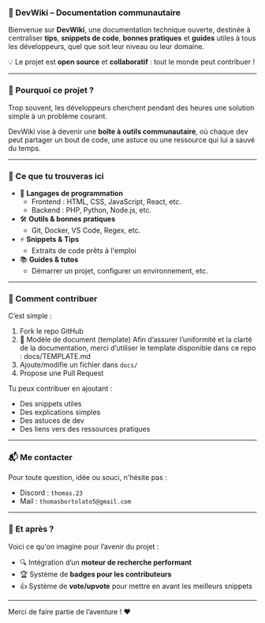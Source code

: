 ### 🚀 DevWiki – Documentation communautaire

Bienvenue sur **DevWiki**, une documentation technique ouverte, destinée à centraliser **tips**, **snippets de code**, **bonnes pratiques** et **guides** utiles à tous les développeurs, quel que soit leur niveau ou leur domaine.

💡 Le projet est **open source** et **collaboratif** : tout le monde peut contribuer !

---

### 🔧 Pourquoi ce projet ?

Trop souvent, les développeurs cherchent pendant des heures une solution simple à un problème courant.

DevWiki vise à devenir une **boîte à outils communautaire**, où chaque dev peut partager un bout de code, une astuce ou une ressource qui lui a sauvé du temps.

---

### 📂 Ce que tu trouveras ici

- 📘 **Langages de programmation**
    - Frontend : HTML, CSS, JavaScript, React, etc.
    - Backend : PHP, Python, Node.js, etc.
- 🛠️ **Outils & bonnes pratiques**
    - Git, Docker, VS Code, Regex, etc.
- ⚡ **Snippets & Tips**
    - Extraits de code prêts à l'emploi
- 📚 **Guides & tutos**
    - Démarrer un projet, configurer un environnement, etc.

---

### 🤝 Comment contribuer

C’est simple :

1. Fork le repo GitHub
2. 📄 Modèle de document (template)
   Afin d’assurer l’uniformité et la clarté de la documentation, merci d’utiliser le template disponible dans ce repo : docs/TEMPLATE.md
2. Ajoute/modifie un fichier dans `docs/`
3. Propose une Pull Request

Tu peux contribuer en ajoutant :
- Des snippets utiles
- Des explications simples
- Des astuces de dev
- Des liens vers des ressources pratiques

---

### 📬 Me contacter

Pour toute question, idée ou souci, n'hésite pas :

- Discord : `thomas.23`
- Mail : `thomasbortolato5@gmail.com`

---

### 🚀 Et après ?

Voici ce qu'on imagine pour l’avenir du projet :

- 🔍 Intégration d’un **moteur de recherche performant**
- 🏆 Système de **badges pour les contributeurs**
- 👍 Système de **vote/upvote** pour mettre en avant les meilleurs snippets

---

Merci de faire partie de l’aventure ! ❤️
